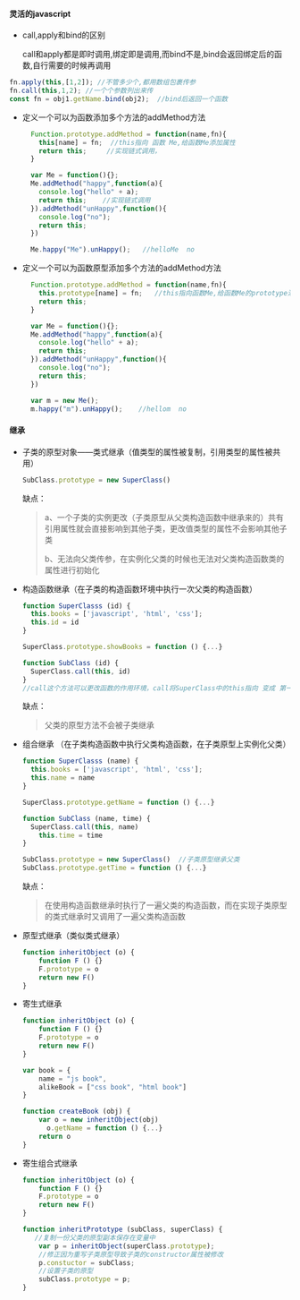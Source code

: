 #### 灵活的javascript

+  call,apply和bind的区别 

   call和apply都是即时调用,绑定即是调用,而bind不是,bind会返回绑定后的函数,自行需要的时候再调用

  ```js
  fn.apply(this,[1,2]); //不管多少个,都用数组包裹传参
  fn.call(this,1,2); //一个个参数列出来传
  const fn = obj1.getName.bind(obj2);  //bind后返回一个函数
  ```

+ 定义一个可以为函数添加多个方法的addMethod方法

  ```js
    Function.prototype.addMethod = function(name,fn){
      this[name] = fn;  //this指向 函数 Me,给函数Me添加属性
      return this;     //实现链式调用，
    }
  
    var Me = function(){};
    Me.addMethod("happy",function(a){
      console.log("hello" + a);
      return this;    //实现链式调用
    }).addMethod("unHappy",function(){
      console.log("no");
      return this;
    })
  
    Me.happy("Me").unHappy();   //helloMe  no
  ```

+ 定义一个可以为函数原型添加多个方法的addMethod方法

  ```js
    Function.prototype.addMethod = function(name,fn){
      this.prototype[name] = fn;   //this指向函数Me,给函数Me的prototype添加属性
      return this;    
    }
  
    var Me = function(){};
    Me.addMethod("happy",function(a){
      console.log("hello" + a);
      return this;
    }).addMethod("unHappy",function(){
      console.log("no");
      return this;
    })
  
    var m = new Me();
    m.happy("m").unHappy();    //hellom  no
  ```

#### 继承

+ 子类的原型对象——类式继承（值类型的属性被复制，引用类型的属性被共用）

  ```js
  SubClass.prototype = new SuperClass()
  ```

  缺点：

  > a、一个子类的实例更改（子类原型从父类构造函数中继承来的）共有引用属性就会直接影响到其他子类，更改值类型的属性不会影响其他子类
  >
  > b、无法向父类传参，在实例化父类的时候也无法对父类构造函数类的属性进行初始化

+ 构造函数继承（在子类的构造函数环境中执行一次父类的构造函数）

  ```js
  function SuperClasss (id) {
  	this.books = ['javascript', 'html', 'css'];
  	this.id = id
  }
  
  SuperClass.prototype.showBooks = function () {...}
  
  function SubClass (id) {
  	SuperClass.call(this, id)
  }
  //call这个方法可以更改函数的作用环境，call将SuperClass中的this指向 变成 第一个参数
  ```

  缺点：

  > 父类的原型方法不会被子类继承

+ 组合继承 （在子类构造函数中执行父类构造函数，在子类原型上实例化父类）

  ```js
  function SuperClasss (name) {
  	this.books = ['javascript', 'html', 'css'];
  	this.name = name
  }
  
  SuperClass.prototype.getName = function () {...}
  
  function SubClass (name, time) {
  	SuperClass.call(this, name)
      this.time = time
  }
  
  SubClass.prototype = new SuperClass()  //子类原型继承父类
  SubClass.prototype.getTime = function () {...}                                              
  ```

  缺点：

  > 在使用构造函数继承时执行了一遍父类的构造函数，而在实现子类原型的类式继承时又调用了一遍父类构造函数

+ 原型式继承（类似类式继承）

  ```js
  function inheritObject (o) {
      function F () {}
      F.prototype = o
      return new F()
  }
  ```

+ 寄生式继承

  ```js
  function inheritObject (o) {
      function F () {}
      F.prototype = o
      return new F()
  }
  
  var book = {
      name = "js book",
      alikeBook = ["css book", "html book"]
  }
  
  function createBook (obj) {
      var o = new inheritObject(obj)
     	o.getName = function () {...}
      return o
  }
  ```

+ 寄生组合式继承

  ```js
  function inheritObject (o) {
      function F () {}
      F.prototype = o
      return new F()
  }
  
  function inheritPrototype (subClass, superClass) {
     //复制一份父类的原型副本保存在变量中 
      var p = inheritObject(superClass.prototype);
      //修正因为重写子类原型导致子类的constructor属性被修改
      p.constuctor = subClass;
      //设置子类的原型
      subClass.prototype = p;
  }
```
  
  